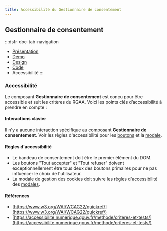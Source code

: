 ```yaml
---
title: Accessibilité du Gestionnaire de consentement
---
```


## Gestionnaire de consentement

:::dsfr-doc-tab-navigation
- [Présentation](../index.md)
- [Démo](../demo/index.md)
- [Design](../design/index.md)
- [Code](../code/index.md)
- Accessibilité
:::

### Accessibilité

Le composant **Gestionnaire de consentement** est conçu pour être accessible et suit les critères du RGAA. Voici les points clés d’accessibilité à prendre en compte :

#### Interactions clavier

Il n'y a aucune interaction spécifique au composant **Gestionnaire de consentement**. Voir les règles d'accessibilité pour les [boutons](../../../../button/_part/doc/accessibility/index.md) et la [modale](../../../../modal/_part/doc/accessibility/index.md).

#### Règles d'accessibilité

- Le bandeau de consentement doit être le premier élément du DOM.
- Les boutons "Tout accepter" et "Tout refuser" doivent exceptionnellement être tous deux des boutons primaires pour ne pas influencer le choix de l'utilisateur.
- La modale de gestion des cookies doit suivre les règles d'accessibilité des [modales](../../../../modal/_part/doc/accessibility/index.md).

#### Références

- [https://www.w3.org/WAI/WCAG22/quickref/](https://www.w3.org/WAI/WCAG22/quickref/)
- [https://accessibilite.numerique.gouv.fr/methode/criteres-et-tests/](https://accessibilite.numerique.gouv.fr/methode/criteres-et-tests/)
